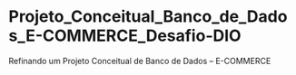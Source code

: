 # Projeto_Conceitual_Banco_de_Dados_E-COMMERCE_Desafio-DIO
Refinando um Projeto Conceitual de Banco de Dados – E-COMMERCE
